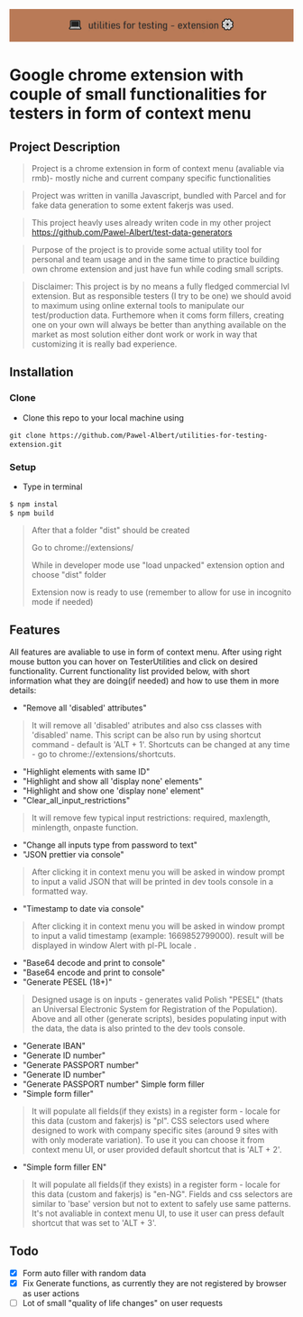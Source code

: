 ![](https://github.com/Pawel-Albert/utilities-for-testing-extension/blob/main/%F0%9F%92%BButylis%E2%9A%99%EF%B8%8F.png)

# Google chrome extension with couple of small functionalities for testers in form of context menu



## Project Description
  
> Project is a chrome extension in form of context menu (avaliable via rmb)- mostly niche and current company specific functionalities

> Project was written in vanilla Javascript, bundled with Parcel and for fake data generation to some extent fakerjs was used.

> This project heavly uses already writen code in my other project https://github.com/Pawel-Albert/test-data-generators

> Purpose of the project is to provide some actual utility tool for personal and team usage and in the same time to practice building own chrome extension and just have fun while coding small scripts.

> Disclaimer: This project is by no means a fully fledged commercial lvl extension. But as responsible testers (I try to be one) we should avoid to maximum using online external tools to manipulate our test/production data. Furthemore when it coms form fillers, creating one on your own will always be better than anything available on the market as most solution either dont work or work in way that customizing it is really bad experience.
## Installation 
### Clone

- Clone this repo to your local machine using 
```shell
git clone https://github.com/Pawel-Albert/utilities-for-testing-extension.git
```
### Setup

- Type in terminal
```shell
$ npm instal
$ npm build
```
> After that a folder "dist" should be created
>
> Go to chrome://extensions/
>
> While in developer mode use "load unpacked" extension option and choose "dist" folder
>
> Extension now is ready to use (remember to allow for use in incognito mode if needed)

## Features
All features are avaliable to use in form of context menu.
After using right mouse button you can hover on TesterUtilities and click on desired functionality. Current functionality list provided below, with short information what they are doing(if needed) and how to use them in more details:

* "Remove all 'disabled' attributes"
> It will remove all 'disabled' atributes and also css classes with 'disabled' name.
> This script can be also run by using shortcut command - default is 'ALT + 1'.
> Shortcuts can be changed at any time - go to chrome://extensions/shortcuts.
* "Highlight elements with same ID"
* "Highlight  and show all 'display none' elements"
* "Highlight  and show one 'display none' element"
* "Clear_all_input_restrictions"
> It will remove few typical input restrictions: required, maxlength, minlength, onpaste function.
>
* "Change all inputs type from password to text"
* "JSON prettier via console"
> After clicking it in context menu you will be asked in window prompt to input a valid JSON that will be printed in dev tools console in a formatted way.
* "Timestamp to date via console"
> After clicking it in context menu you will be asked in window prompt to input a valid timestamp (example: 1669852799000). result will be displayed in window Alert with pl-PL locale .
>
* "Base64 decode and print to console"
* "Base64 encode and print to console"
* "Generate PESEL (18+)"
> Designed usage is on inputs - generates valid Polish "PESEL" (thats an Universal Electronic System for Registration of the Population).
> Above and all other (generate  scripts), besides populating input with the data, the data is also printed to the dev tools console.
* "Generate IBAN"
* "Generate ID number"
* "Generate PASSPORT number"
* "Generate ID number"
* "Generate PASSPORT number" Simple form filler
* "Simple form filler"
> It will populate all fields(if they exists) in a register form - locale for this data (custom and fakerjs) is "pl".
> CSS selectors used where designed to work with company specific sites (around 9 sites with  with only moderate variation).
> To use it you can choose it from context menu UI, or user provided default shortcut that is 'ALT + 2'.
* "Simple form filler EN"
> It will populate all fields(if they exists) in a register form - locale for this data (custom and fakerjs) is "en-NG".
> Fields and css selectors are similar to 'base' version but not to extent to safely use same patterns.
> It's not avaliable in context menu UI, to use it user can press default shortcut that was set to 'ALT + 3'.

## Todo

- [X] Form auto filler with random data
- [X] Fix Generate functions, as currently they are not registered by browser as user actions
- [ ] Lot of small "quality of life changes" on user requests
